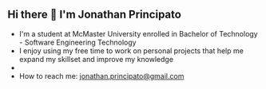 ## Hi there 👋 I'm Jonathan Principato
- I'm a student at McMaster University enrolled in  Bachelor of Technology - Software Engineering Technology
- I enjoy using my free time to work on personal projects that help me expand my skillset and improve my knowledge
- 
- How to reach me: jonathan.principato@gmail.com
<!--
**jprincip21/jprincip21** is a ✨ _special_ ✨ repository because its `README.md` (this file) appears on your GitHub profile.

Here are some ideas to get you started:

- 🔭 I’m currently working on ...
- 🌱 I’m currently learning ...
- 👯 I’m looking to collaborate on ...
- 🤔 I’m looking for help with ...
- 💬 Ask me about ...
- 📫 How to reach me: ...
- 😄 Pronouns: ...
- ⚡ Fun fact: ...
-->
